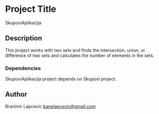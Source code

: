 # Project Title

SkupoviAplikacija

## Description

This project works with two sets and finds the intersection, union, or difference of two sets and calculates the number of elements in the sets. 

### Dependencies

SkupoviAplikacija project depends on Skupovi project. 

## Author

Branimir Lapcevic
banelapcevic@gmail.com
